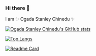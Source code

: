 ### Hi there 👋

I am ✨ Ogada Stanley Chinedu ✨

[![Ogada Stanley Chinedu's GitHub stats](https://github-readme-stats.vercel.app/api?username=chineduogada&count_private=true&show_icons=true&theme=radical)](https://github.com/chineduogada)


[![Top Langs](https://github-readme-stats.vercel.app/api/top-langs/?username=chineduogada&layout=compact&show_icons=true&theme=radical)](https://github.com/chineduogada)


[![Readme Card](https://github-readme-stats.vercel.app/api/pin/?username=chineduogada&repo=react-rapid-carousel&theme=radical)](https://github.com/chineduogada/react-rapid-carousel)
